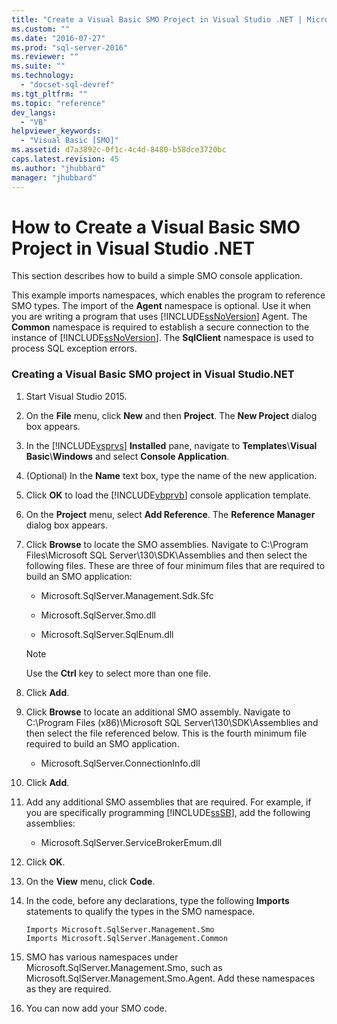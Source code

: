 ```yaml
---
title: "Create a Visual Basic SMO Project in Visual Studio .NET | Microsoft Docs"
ms.custom: ""
ms.date: "2016-07-27"
ms.prod: "sql-server-2016"
ms.reviewer: ""
ms.suite: ""
ms.technology: 
  - "docset-sql-devref"
ms.tgt_pltfrm: ""
ms.topic: "reference"
dev_langs: 
  - "VB"
helpviewer_keywords: 
  - "Visual Basic [SMO]"
ms.assetid: d7a3892c-0f1c-4c4d-8480-b58dce3720bc
caps.latest.revision: 45
ms.author: "jhubbard"
manager: "jhubbard"
---
```

# How to Create a Visual Basic SMO Project in Visual Studio .NET
  This section describes how to build a simple SMO console application.  
  
 This example imports namespaces, which enables the program to reference SMO types. The import of the **Agent** namespace is optional. Use it when you are writing a program that uses [!INCLUDE[ssNoVersion](../../advanced-analytics/r-services/includes/ssnoversion-md.md)] Agent. The **Common** namespace is required to establish a secure connection to the instance of [!INCLUDE[ssNoVersion](../../advanced-analytics/r-services/includes/ssnoversion-md.md)]. The **SqlClient** namespace is used to process SQL exception errors.  
  
### Creating a Visual Basic SMO project in Visual Studio.NET  
  
1.  Start Visual Studio 2015.  
  
2.  On the **File** menu, click **New** and then **Project**.  The **New Project** dialog box appears.  
  
3.  In the [!INCLUDE[vsprvs](../../analysis-services/multidimensional-models/includes/vsprvs-md.md)] **Installed** pane, navigate to **Templates**\\**Visual Basic**\\**Windows** and select **Console Application**.  
 
4.    \(Optional\) In the **Name** text box, type the name of the new application.
  
5.  Click **OK** to load the [!INCLUDE[vbprvb](../../analysis-services/data-mining/includes/vbprvb-md.md)] console application template.  
  
6.  On the **Project** menu, select **Add Reference**. The **Reference Manager** dialog box appears.  
  
7.  Click **Browse** to locate the SMO assemblies.  Navigate to C:\Program Files\Microsoft SQL Server\130\SDK\Assemblies and then select the following files. These are three of four minimum files that are required to build an SMO application:  

    - Microsoft.SqlServer.Management.Sdk.Sfc
     
    - Microsoft.SqlServer.Smo.dll
     
    - Microsoft.SqlServer.SqlEnum.dll
  
    > [!NOTE]  
    >  Use the **Ctrl** key to select more than one file.  
    
8.  Click **Add**.
  
9.  Click **Browse** to locate an additional SMO assembly.  Navigate to C:\Program Files (x86)\Microsoft SQL Server\130\SDK\Assemblies and then select the file referenced below.  This is the fourth minimum file required to build an SMO application.

    - Microsoft.SqlServer.ConnectionInfo.dll

10.  Click **Add**. 
  
11.  Add any additional SMO assemblies that are required. For example, if you are specifically programming [!INCLUDE[ssSB](../../database-engine/configure/windows/includes/sssb-md.md)], add the following assemblies:  
  
      - Microsoft.SqlServer.ServiceBrokerEmum.dll  
     
12. Click **OK**.
  
13. On the **View** menu, click **Code**.
  
14. In the code, before any declarations, type the following **Imports** statements to qualify the types in the SMO namespace.  
  
    ```  
    Imports Microsoft.SqlServer.Management.Smo  
    Imports Microsoft.SqlServer.Management.Common  
    ```  
  
15. SMO has various namespaces under Microsoft.SqlServer.Management.Smo, such as Microsoft.SqlServer.Management.Smo.Agent. Add these namespaces as they are required.  
  
16. You can now add your SMO code.  
  
  